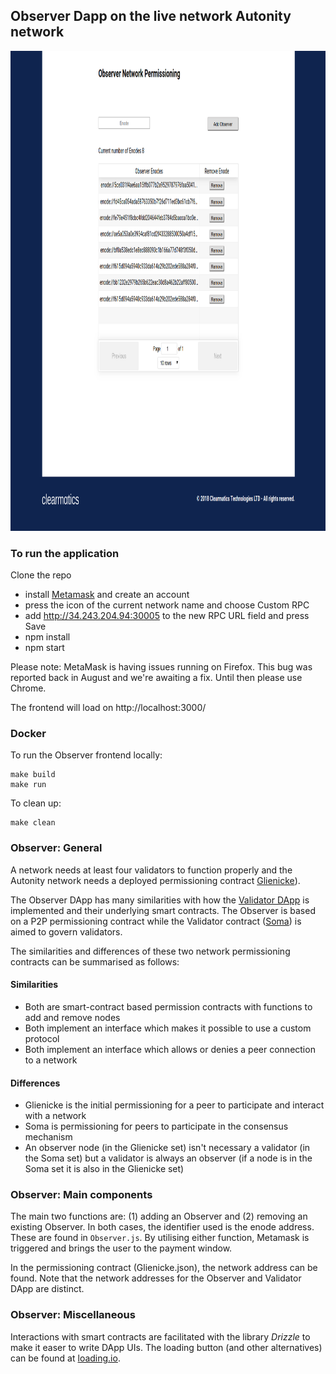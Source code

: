 ## Observer Dapp on the live network Autonity network

<img src="src/assets/observer.png" alt="drawing" width="1024" height="768">

### To run the application

Clone the repo

- install [Metamask](https://metamask.io/) and create an account
- press the icon of the current network name and choose Custom RPC
- add http://34.243.204.94:30005 to the new RPC URL field and press Save 
- npm install
- npm start

Please note: MetaMask is having issues running on Firefox. This bug was reported back in August and we're awaiting a fix. Until then please use Chrome.

The frontend will load on http://localhost:3000/

### Docker
To run the Observer frontend locally:
```
make build
make run
```

To clean up:
```
make clean
```

### Observer: General

A network needs at least four validators to function properly and the Autonity network needs a deployed permissioning contract [Glienicke](https://docs.autonity.io/network-perm/glienicke.html)). 

The Observer DApp has many similarities with how the [Validator DApp](https://github.com/clearmatics/validator-dapp/tree/master) is implemented and their underlying smart contracts. The Observer is based on a P2P permissioning contract while the Validator contract ([Soma](https://docs.autonity.io/network-perm/soma.html)) is aimed to govern validators.

The similarities and differences of these two network permissioning contracts can be summarised as follows:
#### Similarities
* Both are smart-contract based permission contracts with functions to add and remove nodes
* Both implement an interface which makes it possible to use a custom protocol
* Both implement an interface which allows or denies a peer connection to a network
#### Differences
* Glienicke is the initial permissioning for a peer to participate and interact with a network
* Soma is permissioning for peers to participate in the consensus mechanism
* An observer node (in the Glienicke set) isn't necessary a validator (in the Soma set) but a validator is always an observer (if a node is in the Soma set it is also in the Glienicke set)

### Observer: Main components

The main two functions are: (1) adding an Observer and (2) removing an existing Observer. In both cases, the identifier used is the enode address. These are found in `Observer.js`. By utilising either function, Metamask is triggered and brings the user to the payment window.

In the permissioning contract (Glienicke.json), the network address can be found. Note that the network addresses for the Observer and Validator DApp are distinct. 

### Observer: Miscellaneous

Interactions with smart contracts are facilitated with the library  _Drizzle_ to make it easer to write DApp UIs. The loading button (and other alternatives) can be found at [loading.io](https://loading.io). 

